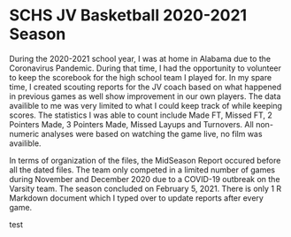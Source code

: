 # SCHS JV Basketball 2020-2021 Season

During the 2020-2021 school year, I was at home in Alabama due to the Coronavirus Pandemic. During that time, I had the opportunity to volunteer to keep the scorebook for the high school team I played for. In my spare time, I created scouting reports for the JV coach based on what happened in previous games as well show improvement in our own players. The data availible to me was very limited to what I could keep track of while keeping scores. The statistics I was able to count include Made FT, Missed FT, 2 Pointers Made, 3 Pointers Made, Missed Layups and Turnovers. All non-numeric analyses were based on watching the game live, no film was availible. 

In terms of organization of the files, the MidSeason Report occured before all the dated files. The team only competed in a limited number of games during November and December 2020 due to a COVID-19 outbreak on the Varsity team. The season concluded on February 5, 2021. There is only 1 R Markdown document which I typed over to update reports after every game.

test
